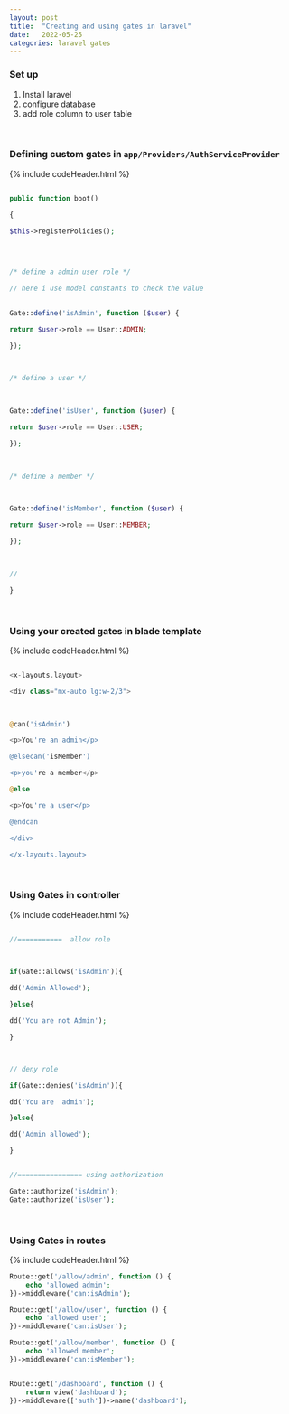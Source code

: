 ```yaml
---
layout: post
title:  "Creating and using gates in laravel"
date:   2022-05-25 
categories: laravel gates
---
```




### Set up

1. Install laravel
2. configure database
3. add role column to user table

<br>

### Defining custom gates in  `app/Providers/AuthServiceProvider`


{% include codeHeader.html %}
```php

public function boot()

{

$this->registerPolicies();

  
  

/* define a admin user role */

// here i use model constants to check the value
  

Gate::define('isAdmin', function ($user) {

return $user->role == User::ADMIN;

});

  

/* define a user */

  

Gate::define('isUser', function ($user) {

return $user->role == User::USER;

});

  

/* define a member */

  

Gate::define('isMember', function ($user) {

return $user->role == User::MEMBER;

});

  

//

}
```

<br>

### Using your created gates in blade template

{% include codeHeader.html %}
```php

<x-layouts.layout>

<div class="mx-auto lg:w-2/3">

  

@can('isAdmin')

<p>You're an admin</p>

@elsecan('isMember')

<p>you're a member</p>

@else

<p>You're a user</p>

@endcan

</div>

</x-layouts.layout>

```

<br>

###  Using Gates in controller

{% include codeHeader.html %}
```php

//===========  allow role

  

if(Gate::allows('isAdmin')){

dd('Admin Allowed');

}else{

dd('You are not Admin');

}



// deny role

if(Gate::denies('isAdmin')){

dd('You are  admin');

}else{

dd('Admin allowed');

}


//================ using authorization

Gate::authorize('isAdmin');
Gate::authorize('isUser');
```

<br>

### Using Gates in routes

{% include codeHeader.html %}
```php
Route::get('/allow/admin', function () {
    echo 'allowed admin';
})->middleware('can:isAdmin');

Route::get('/allow/user', function () {
    echo 'allowed user';
})->middleware('can:isUser');

Route::get('/allow/member', function () {
    echo 'allowed member';
})->middleware('can:isMember');


Route::get('/dashboard', function () {
    return view('dashboard');
})->middleware(['auth'])->name('dashboard');


```